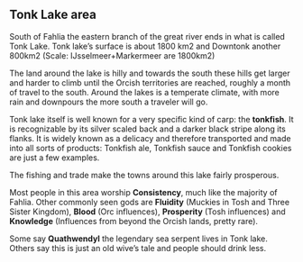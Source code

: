 ## Tonk Lake area

South of Fahlia the eastern branch of the great river ends in what is called Tonk Lake. Tonk lake’s surface is about 1800 km2 and Downtonk another 800km2 (Scale: IJsselmeer+Markermeer are 1800km2)

The land around the lake is hilly and towards the south these hills get larger and harder to climb until the Orcish territories are reached, roughly a month of travel to the south. Around the lakes is a temperate climate, with more rain and downpours the more south a traveler will go.

Tonk lake itself is well known for a very specific kind of carp: the **tonkfish**. It is recognizable by its silver scaled back and a darker black stripe along its flanks. It is widely known as a delicacy and therefore transported and made into all sorts of products: Tonkfish ale, Tonkfish sauce and Tonkfish cookies are just a few examples.

The fishing and trade make the towns around this lake fairly prosperous.

Most people in this area worship **Consistency**, much like the majority of Fahlia. Other commonly seen gods are **Fluidity** (Muckies in Tosh and Three Sister Kingdom), **Blood** (Orc influences), **Prosperity** (Tosh influences) and **Knowledge** (Influences from beyond the Orcish lands, pretty rare).

Some say **Quathwendyl** the legendary sea serpent lives in Tonk lake. Others say this is just an old wive’s tale and people should drink less.
